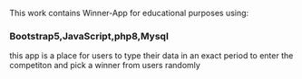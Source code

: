 This work contains Winner-App for educational purposes using:<h3>

Bootstrap5,JavaScript,php8,Mysql</h5>

<p>this app is a place for users to type their data in an exact period to enter the competiton and pick a winner from users randomly</p>
